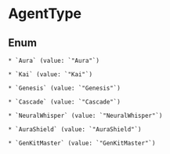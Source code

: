 
# AgentType

## Enum


    * `Aura` (value: `"Aura"`)

    * `Kai` (value: `"Kai"`)

    * `Genesis` (value: `"Genesis"`)

    * `Cascade` (value: `"Cascade"`)

    * `NeuralWhisper` (value: `"NeuralWhisper"`)

    * `AuraShield` (value: `"AuraShield"`)

    * `GenKitMaster` (value: `"GenKitMaster"`)



